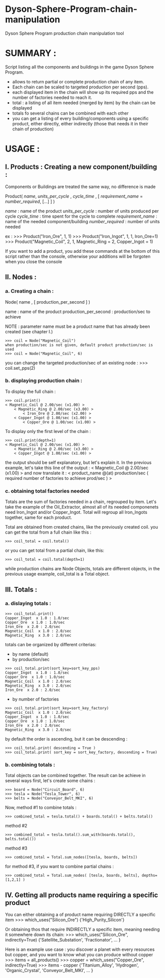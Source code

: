 # Dyson-Sphere-Program-chain-manipulation
Dyson Sphere Program production chain manipulation tool



# SUMMARY :
Script listing all the components and buildings in the game Dyson Sphere
Program.
- allows to return partial or complete production chain of any item.
- Each chain can be scaled to targeted production per second (pps).
- each displayed item in the chain will show up its required  pps and the
  number of factories needed to reach it.
- total : a listing of all item needed (merged by item) by the chain can be
  displayed
- totals fo several chains can be combined with each other
- you can get a listing of every building/components using a specific product,
  either directly, either indirectly (those that needs it in their chain of
  production)

# USAGE :

## I. Products : Creating a new component/building :
Components or Buildings are treated the same way, no difference is made

Product( *name*, *units_per_cycle* , *cycle_time* , [ *requirement_name* = *number_required*, [...] ] )

*name* : <str> name of the product
*units_per_cycle* : <int> number of units produced per cycle
*cycle_time* : <float> time spent for the cycle to complete
*requirement_name* : <str> name of the needed component/building
*number_required* : <int> number of units needed

ex :
    >>> Product("Iron_Ore", 1, 1)
    >>> Product("Iron_Ingot", 1, 1, Iron_Ore=1)
    >>> Product("Magnetic_Coil", 2, 1, Magnetic_Ring = 2, Copper_Ingot = 1)

If you want to add a product, you add these commands at the bottom of this script rather than the
console, otherwise your additions will be forgoten when you close the console

## II. Nodes :
### a. Creating a chain :
Node( name , [ production_per_second ] )

name : <str> name of the product
production_per_second : production/sec to achieve

NOTE : parameter name must be a product name that has already been created (see chapter I.)

    >>> coil = Node("Magnetic_Coil")
    when production/sec is not given, default product production/sec is used
    >>> coil = Node("Magnetic_Coil", 6)

you can change the targeted production/sec of an existing node :
    >>> coil.set_pps(2)

### b. displaying production chain :
To display the full chain :
```
>>> coil.print()
< Magnetic_Coil @ 2.00/sec (x1.00) >
    < Magnetic_Ring @ 2.00/sec (x3.00) >
        < Iron_Ore @ 2.00/sec (x2.00) >
    < Copper_Ingot @ 1.00/sec (x1.00) >
        < Copper_Ore @ 1.00/sec (x1.00) >
```

To display only the first level of the chain :
```
>>> coil.print(depth=1)
< Magnetic_Coil @ 2.00/sec (x1.00) >
    < Magnetic_Ring @ 2.00/sec (x3.00) >
    < Copper_Ingot @ 1.00/sec (x1.00) >
```

the output should be self explanatory, but let's explain it.
In the previous example, let's take this line of the output :
    < Magnetic_Coil @ 2.00/sec (x1.00) >
and now translate it :
    < product_name @(at) production/sec ( required number of factories to achieve prod/sec ) >

### c. obtaining total factories needed
Totals are the sum of factories needed in a chain, regrouped by item.
Let's take the example of the Oil_Extractor, almost all of its needed
componenets need Iron_Ingot and/or Copper_Ingot. Total will regroup all
Iron_Ingots together, same for each product.

Total are obtained from created chains, like the previously created coil.
you can get the total from a full chain like this :
```
>>> coil_total = coil.total()
```

or you can get total from a partial chain, like this:
```
>>> coil_total = coil.total(depth=1)
```

while production chains are Node Objects, totals are different objects, in the previous
usage example, coil_total is a Total object.

## III. Totals :
### a. dislaying totals :
    >>> coil_total.print()
    Copper_Ingot  x 1.0 : 1.0/sec
    Copper_Ore  x 1.0 : 1.0/sec
    Iron_Ore  x 2.0 : 2.0/sec
    Magnetic_Coil  x 1.0 : 2.0/sec
    Magnetic_Ring  x 3.0 : 2.0/sec

totals can be organized by different criterias:
- by name (default)
- by production/sec
```
>>> coil_total.print(sort_key=sort_key_pps)
Copper_Ingot  x 1.0 : 1.0/sec
Copper_Ore  x 1.0 : 1.0/sec
Magnetic_Coil  x 1.0 : 2.0/sec
Magnetic_Ring  x 3.0 : 2.0/sec
Iron_Ore  x 2.0 : 2.0/sec
```
- by number of factories
```
>>> coil_total.print(sort_key=sort_key_factory)
Magnetic_Coil  x 1.0 : 2.0/sec
Copper_Ingot  x 1.0 : 1.0/sec
Copper_Ore  x 1.0 : 1.0/sec
Iron_Ore  x 2.0 : 2.0/sec
Magnetic_Ring  x 3.0 : 2.0/sec
```

by default the order is ascending, but it can be descending :

    >>> coil_total.print( descending = True )
    >>> coil_total.print( sort_key = sort_key_factory, descending = True)

### b. combining totals :
Total objects can be combined together. The result can be achieve in several ways
first, let's create some chains :

    >>> board = Node("Circuit_Board", 6)
    >>> tesla = Node("Tesla_Tower", 6)
    >>> belts = Node("Conveyor_Belt_MKI", 6)

Now, method #1 to combine totals :

    >>> combined_total = tesla.total() + boards.total() + belts.total()

method #2

    >>> combined_total = tesla.total().sum_with(boards.total(), belts.total())

method #3

    >>> combined_total = Total.sum_nodes([tesla, boards, belts])

for method #3, if you want to combine partial chains :

    >>> combined_total = Total.sum_nodes( [tesla, boards, belts], depths=[1,2,1] )


## IV. Getting all products name requiring a specific product
You can either obtaining a <set> of product name requiring DIRECTLY a specific item
    >>> which_uses("Silicon_Ore")
    {'High_Purity_Silicon'}

Or obtaining thos that require INDIRECTLY a specific item, meaning needing it somewhere down its chain:
    >>> which_uses("Silicon_Ore", indirectly=True)
    {'Satellite_Substation', 'Fractionator', ... }

Here is an example use case : you discover a planet with every resources but copper, and you want to know
what you can produce without copper
    >>> items = all_products()
    >>> copper = which_uses("Copper_Ore", indirectly=True)
    >>> items - copper
    {'Titanium_Alloy', 'Hydrogen', 'Organic_Crystal', 'Conveyor_Belt_MKI', ... }
